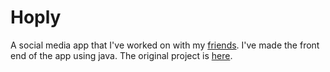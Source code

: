 # Hoply

A social media app that I've worked on with my [friends](https://github.com/TomasMrkva?tab=following). I've made the front end of the app using java.
The original project is [here](https://github.com/TomasMrkva/Final_Hooply).
